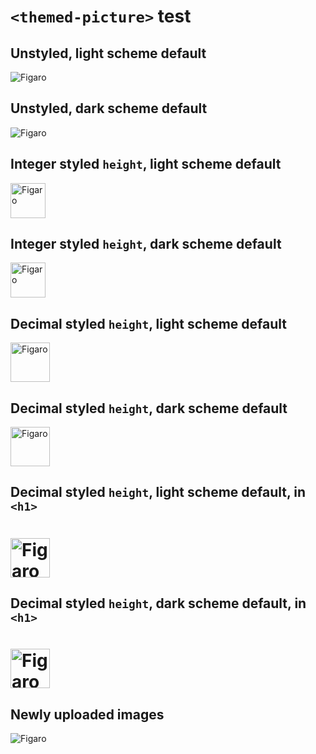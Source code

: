 # `<themed-picture>` test

## Unstyled, light scheme default

<picture>
  <source media="(prefers-color-scheme: light)" srcset="https://github.com/user-attachments/assets/3ad57032-707c-4b83-8456-baa1eccf5e23">
  <source media="(prefers-color-scheme: dark)" srcset="https://github.com/user-attachments/assets/1d33403f-7b74-455c-9ed4-fbf969eceaa1">
  <img alt="Figaro" src="https://github.com/user-attachments/assets/3ad57032-707c-4b83-8456-baa1eccf5e23">
</picture>

## Unstyled, dark scheme default

<picture>
  <source media="(prefers-color-scheme: light)" srcset="https://github.com/user-attachments/assets/3ad57032-707c-4b83-8456-baa1eccf5e23">
  <source media="(prefers-color-scheme: dark)" srcset="https://github.com/user-attachments/assets/1d33403f-7b74-455c-9ed4-fbf969eceaa1">
  <img alt="Figaro" src="https://github.com/user-attachments/assets/1d33403f-7b74-455c-9ed4-fbf969eceaa1">
</picture>

## Integer styled `height`, light scheme default

<picture>
  <source media="(prefers-color-scheme: light)" srcset="https://github.com/user-attachments/assets/3ad57032-707c-4b83-8456-baa1eccf5e23">
  <source media="(prefers-color-scheme: dark)" srcset="https://github.com/user-attachments/assets/1d33403f-7b74-455c-9ed4-fbf969eceaa1">
  <img style="height:4em" alt="Figaro" src="https://github.com/user-attachments/assets/3ad57032-707c-4b83-8456-baa1eccf5e23">
</picture>

## Integer styled `height`, dark scheme default

<picture>
  <source media="(prefers-color-scheme: light)" srcset="https://github.com/user-attachments/assets/3ad57032-707c-4b83-8456-baa1eccf5e23">
  <source media="(prefers-color-scheme: dark)" srcset="https://github.com/user-attachments/assets/1d33403f-7b74-455c-9ed4-fbf969eceaa1">
  <img style="height:4em" alt="Figaro" src="https://github.com/user-attachments/assets/1d33403f-7b74-455c-9ed4-fbf969eceaa1">
</picture>

## Decimal styled `height`, light scheme default

<picture>
  <source media="(prefers-color-scheme: light)" srcset="https://github.com/user-attachments/assets/3ad57032-707c-4b83-8456-baa1eccf5e23">
  <source media="(prefers-color-scheme: dark)" srcset="https://github.com/user-attachments/assets/1d33403f-7b74-455c-9ed4-fbf969eceaa1">
  <img style="height:4.5em" alt="Figaro" src="https://github.com/user-attachments/assets/3ad57032-707c-4b83-8456-baa1eccf5e23">
</picture>

## Decimal styled `height`, dark scheme default

<picture>
  <source media="(prefers-color-scheme: light)" srcset="https://github.com/user-attachments/assets/3ad57032-707c-4b83-8456-baa1eccf5e23">
  <source media="(prefers-color-scheme: dark)" srcset="https://github.com/user-attachments/assets/1d33403f-7b74-455c-9ed4-fbf969eceaa1">
  <img style="height:4.5em" alt="Figaro" src="https://github.com/user-attachments/assets/1d33403f-7b74-455c-9ed4-fbf969eceaa1">
</picture>

## Decimal styled `height`, light scheme default, in `<h1>`

<h1>
  <picture>
    <source media="(prefers-color-scheme: light)" srcset="https://github.com/user-attachments/assets/3ad57032-707c-4b83-8456-baa1eccf5e23">
    <source media="(prefers-color-scheme: dark)" srcset="https://github.com/user-attachments/assets/1d33403f-7b74-455c-9ed4-fbf969eceaa1">
    <img style="height:2.25em" alt="Figaro" src="https://github.com/user-attachments/assets/3ad57032-707c-4b83-8456-baa1eccf5e23">
  </picture>
</h1>

## Decimal styled `height`, dark scheme default, in `<h1>`

<h1>
  <picture>
    <source media="(prefers-color-scheme: light)" srcset="https://github.com/user-attachments/assets/3ad57032-707c-4b83-8456-baa1eccf5e23">
    <source media="(prefers-color-scheme: dark)" srcset="https://github.com/user-attachments/assets/1d33403f-7b74-455c-9ed4-fbf969eceaa1">
    <img style="height:2.25em" alt="Figaro" src="https://github.com/user-attachments/assets/1d33403f-7b74-455c-9ed4-fbf969eceaa1">
  </picture>
</h1>

## Newly uploaded images

<picture>
  <source media="(prefers-color-scheme: light)" srcset="https://github.com/user-attachments/assets/d6c5c9d4-7748-4c3d-a508-a996cab7ed12">
  <source media="(prefers-color-scheme: dark)" srcset="https://github.com/user-attachments/assets/d670bcbe-b7af-4d0c-82b2-644c3e1057ab">
  <img alt="Figaro" src="https://github.com/user-attachments/assets/d6c5c9d4-7748-4c3d-a508-a996cab7ed12">
</picture>

